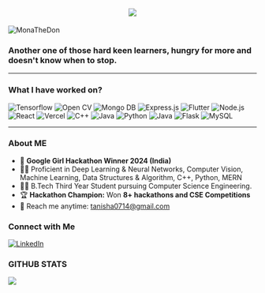 <h1 align="center">
     <img src="https://readme-typing-svg.herokuapp.com/?font=Fira+Code&size=32&center=true&vCenter=true&width=500&height=70&duration=4000&color=0D8B46&lines=Hi+There!+👋;+I'm+Tanisha+Singh;Love+Computer+Vision+🤖;I'm+an+AI/ML+Developer+🧠;I'm+a+Web+Developer+💻;I'm+a+Passionate+Coder+👩‍💻;" />
</h1>

<p align="left"> <img src="https://komarev.com/ghpvc/?username=MonaTheDon&label=Profile%20views&color=0e75b6&style=flat" alt="MonaTheDon" /> </p>

### Another one of those hard keen learners, hungry for more and doesn't know when to stop.
---
### What I have worked on?
<p>
     <img alt="Tensorflow" src= "https://img.shields.io/badge/TensorFlow-%23FF6F00.svg?style=for-the-badge&logo=TensorFlow&logoColor=white"/>
     <img alt="Open CV" src="https://img.shields.io/badge/opencv-%23white.svg?style=for-the-badge&logo=opencv&logoColor=white"/>
     <img alt="Mongo DB" src="https://img.shields.io/badge/MongoDB-%234ea94b.svg?style=for-the-badge&logo=mongodb&logoColor=white)"/>
     <img alt="Express.js" src="https://img.shields.io/badge/express.js-%23404d59.svg?style=for-the-badge&logo=express&logoColor=%2361DAFB"/>
     <img alt="Flutter" src="https://img.shields.io/badge/Flutter-%2302569B.svg?style=for-the-badge&logo=Flutter&logoColor=white"/>
     <img alt="Node.js" src="https://img.shields.io/badge/node.js-6DA55F?style=for-the-badge&logo=node.js&logoColor=white"/>
     <img alt="React" src="https://img.shields.io/badge/react-%2320232a.svg?style=for-the-badge&logo=react&logoColor=%2361DAFB"/>
     <img alt="Vercel" src="https://img.shields.io/badge/vercel-%23000000.svg?style=for-the-badge&logo=vercel&logoColor=white"/>
     <img alt="C++" src="https://img.shields.io/badge/c++-%2300599C.svg?style=for-the-badge&logo=c%2B%2B&logoColor=white"/>
     <img alt="Java" src= "https://img.shields.io/badge/java-%23ED8B00.svg?style=for-the-badge&logo=openjdk&logoColor=white"/>
     <img alt="Python" src="https://img.shields.io/badge/Python-14354C?style=for-the-badge&logo=python&logoColor=white"/>
     <img alt="Java" src="https://img.shields.io/badge/Java-ED8B00?style=for-the-badge&logo=java&logoColor=white"/>
     <img alt="Flask" src="https://img.shields.io/badge/Flask-000000?style=for-the-badge&logo=flask&logoColor=white"/>
     <img alt="MySQL" src="https://img.shields.io/badge/MySQL-00000F?style=for-the-badge&logo=mysql&logoColor=white"/>
 </p>
 
 ---
 
 ### About ME
 - 🥇 **Google Girl Hackathon Winner 2024 (India)**
 - 👩‍💻 Proficient in Deep Learning & Neural Networks, Computer Vision, Machine Learning, Data Structures & Algorithm, C++, Python, MERN
 - 👩‍💼 B.Tech Third Year Student pursuing Computer Science Engineering. <br/>
 - 🏆 **Hackathon Champion:** Won **8+ hackathons and CSE Competitions** <br/>
 - 📧 Reach me anytime: tanisha0714@gmail.com<br/>

 ### Connect with Me
 <p>
  <a href ="https://www.linkedin.com/in/the-tanisha-singh/">
    <img alt="LinkedIn" src="https://img.shields.io/badge/LinkedIn-0077B5?style=for-the-badge&logo=linkedin&logoColor=white"/>
  </a>
 </p>
 
 
 ### GITHUB STATS
 
<img align = "left" src = "https://github-readme-stats.vercel.app/api/top-langs/?username=MonaTheDon&layout=compact" />
 
 
    
 
  
  
